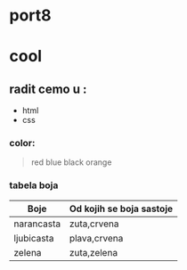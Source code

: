 # port8
# cool
## radit cemo u :
- html
- css
### color:

> red
> blue
> black
> orange

### tabela boja
| Boje | Od kojih se boja sastoje |
| ------ | ------ |
| narancasta | zuta,crvena |
| ljubicasta | plava,crvena |
| zelena | zuta,zelena |
